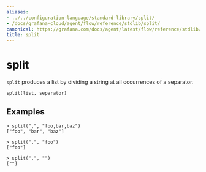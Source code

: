 ```yaml
---
aliases:
- ../../configuration-language/standard-library/split/
- /docs/grafana-cloud/agent/flow/reference/stdlib/split/
canonical: https://grafana.com/docs/agent/latest/flow/reference/stdlib/split/
title: split
---
```


# split

`split` produces a list by dividing a string at all occurrences of a separator.

```river
split(list, separator)
```

## Examples

```river
> split(",", "foo,bar,baz")
["foo", "bar", "baz"]

> split(",", "foo")
["foo"]

> split(",", "")
[""]
```
